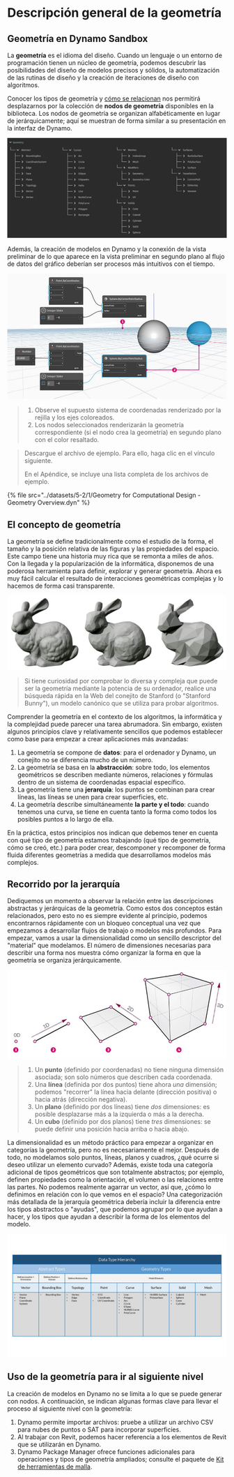 # Descripción general de la geometría

## Geometría en Dynamo Sandbox

La **geometría** es el idioma del diseño. Cuando un lenguaje o un entorno de programación tienen un núcleo de geometría, podemos descubrir las posibilidades del diseño de modelos precisos y sólidos, la automatización de las rutinas de diseño y la creación de iteraciones de diseño con algoritmos.

Conocer los tipos de geometría y [cómo se relacionan](1-geometry-overview.md#stepping-through-the-hierarchy) nos permitirá desplazarnos por la colección de **nodos de geometría** disponibles en la biblioteca. Los nodos de geometría se organizan alfabéticamente en lugar de jerárquicamente; aquí se muestran de forma similar a su presentación en la interfaz de Dynamo.

![](<../images/5-2/1/geometry overview - geometry in dynamo.jpg>)

Además, la creación de modelos en Dynamo y la conexión de la vista preliminar de lo que aparece en la vista preliminar en segundo plano al flujo de datos del gráfico deberían ser procesos más intuitivos con el tiempo.

![](<../images/5-2/1/Geometry for Computational Design - Overview.jpg>)

> 1. Observe el supuesto sistema de coordenadas renderizado por la rejilla y los ejes coloreados.
> 2. Los nodos seleccionados renderizarán la geometría correspondiente (si el nodo crea la geometría) en segundo plano con el color resaltado.

> Descargue el archivo de ejemplo. Para ello, haga clic en el vínculo siguiente.
>
> En el Apéndice, se incluye una lista completa de los archivos de ejemplo.

{% file src="../datasets/5-2/1/Geometry for Computational Design - Geometry Overview.dyn" %}

## El concepto de geometría

La geometría se define tradicionalmente como el estudio de la forma, el tamaño y la posición relativa de las figuras y las propiedades del espacio. Este campo tiene una historia muy rica que se remonta a miles de años. Con la llegada y la popularización de la informática, disponemos de una poderosa herramienta para definir, explorar y generar geometría. Ahora es muy fácil calcular el resultado de interacciones geométricas complejas y lo hacemos de forma casi transparente.

![Conejito de Stanford](../images/5-2/1/StanfordBunny.jpg)

> Si tiene curiosidad por comprobar lo diversa y compleja que puede ser la geometría mediante la potencia de su ordenador, realice una búsqueda rápida en la Web del conejito de Stanford (o "Stanford Bunny"), un modelo canónico que se utiliza para probar algoritmos.

Comprender la geometría en el contexto de los algoritmos, la informática y la complejidad puede parecer una tarea abrumadora. Sin embargo, existen algunos principios clave y relativamente sencillos que podemos establecer como base para empezar a crear aplicaciones más avanzadas:

1. La geometría se compone de **datos**: para el ordenador y Dynamo, un conejito no se diferencia mucho de un número.
2. La geometría se basa en la **abstracción**: sobre todo, los elementos geométricos se describen mediante números, relaciones y fórmulas dentro de un sistema de coordenadas espacial específico.
3. La geometría tiene una **jerarquía**: los puntos se combinan para crear líneas, las líneas se unen para crear superficies, etc.
4. La geometría describe simultáneamente **la parte y el todo**: cuando tenemos una curva, se tiene en cuenta tanto la forma como todos los posibles puntos a lo largo de ella.

En la práctica, estos principios nos indican que debemos tener en cuenta con qué tipo de geometría estamos trabajando (qué tipo de geometría, cómo se creó, etc.) para poder crear, descomponer y recomponer de forma fluida diferentes geometrías a medida que desarrollamos modelos más complejos.

## Recorrido por la jerarquía

Dediquemos un momento a observar la relación entre las descripciones abstractas y jerárquicas de la geometría. Como estos dos conceptos están relacionados, pero esto no es siempre evidente al principio, podemos encontrarnos rápidamente con un bloqueo conceptual una vez que empezamos a desarrollar flujos de trabajo o modelos más profundos. Para empezar, vamos a usar la dimensionalidad como un sencillo descriptor del "material" que modelamos. El número de dimensiones necesarias para describir una forma nos muestra cómo organizar la forma en que la geometría se organiza jerárquicamente.

![Geometría computacional](../images/5-2/1/GeometryDimensionality.jpg)

> 1. Un **punto** (definido por coordenadas) no tiene ninguna dimensión asociada; son solo números que describen cada coordenada.
> 2. Una **línea** (definida por dos puntos) tiene ahora _una_ dimensión; podemos "recorrer" la línea hacia delante (dirección positiva) o hacia atrás (dirección negativa).
> 3. Un **plano** (definido por dos líneas) tiene _dos_ dimensiones: es posible desplazarse más a la izquierda o más a la derecha.
> 4. Un **cubo** (definido por dos planos) tiene _tres_ dimensiones: se puede definir una posición hacia arriba o hacia abajo.

La dimensionalidad es un método práctico para empezar a organizar en categorías la geometría, pero no es necesariamente el mejor. Después de todo, no modelamos solo puntos, líneas, planos y cuadros, ¿qué ocurre si deseo utilizar un elemento curvado? Además, existe toda una categoría adicional de tipos geométricos que son totalmente abstractos; por ejemplo, definen propiedades como la orientación, el volumen o las relaciones entre las partes. No podemos realmente agarrar un vector, así que, ¿cómo lo definimos en relación con lo que vemos en el espacio? Una categorización más detallada de la jerarquía geométrica debería incluir la diferencia entre los tipos abstractos o "ayudas", que podemos agrupar por lo que ayudan a hacer, y los tipos que ayudan a describir la forma de los elementos del modelo.

![Jerarquía de geometría](../images/5-2/1/GeometryHierarchy.jpg)

## Uso de la geometría para ir al siguiente nivel

La creación de modelos en Dynamo no se limita a lo que se puede generar con nodos. A continuación, se indican algunas formas clave para llevar el proceso al siguiente nivel con la geometría:

1. Dynamo permite importar archivos: pruebe a utilizar un archivo CSV para nubes de puntos o SAT para incorporar superficies.
2. Al trabajar con Revit, podemos hacer referencia a los elementos de Revit que se utilizarán en Dynamo.
3. Dynamo Package Manager ofrece funciones adicionales para operaciones y tipos de geometría ampliados; consulte el paquete de [Kit de herramientas de malla](https://github.com/DynamoDS/Dynamo/wiki/Dynamo-Mesh-Toolkit).
